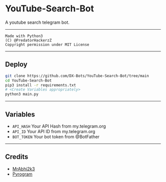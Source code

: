 # YouTube-Search-Bot

A youtube search telegram bot.

---

```
Made with Python3
(C) @PredatorHackerzZ
Copyright permission under MIT License
```

---

## Deploy

```sh
git clone https://github.com/DX-Bots/YouTube-Search-Bot/tree/main
cd YouTube-Search-Bot
pip3 install -r requirements.txt
# <Create Variables appropriately>
python3 main.py
```

---

## Variables

- `API_HASH` Your API Hash from my.telegram.org
- `API_ID` Your API ID from my.telegram.org
- `BOT_TOKEN` Your bot token from @BotFather

---

## Credits

- [MrAbhi2k3](https://github.com/MrAbhi2k3)
- [Pyrogram](https://github.com/pyrogram/pyrogram)

